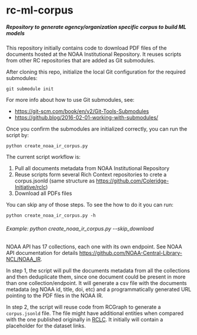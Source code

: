 # rc-ml-corpus
##### Repository to generate agency/organization specific corpus to build ML models


This repository initially contains code to download PDF files of the documents hosted at the NOAA Institutional Repository. It reuses scripts from other RC repositories that are added as Git submodules.


After cloning this repo, initialize the local Git configuration for the required submodules:

```
git submodule init
```

For more info about how to use Git submodules, see:

  - <https://git-scm.com/book/en/v2/Git-Tools-Submodules>
  - <https://github.blog/2016-02-01-working-with-submodules/> 

Once you confirm the submodules are initialized correctly, you can run the script by:
```
python create_noaa_ir_corpus.py 
```

The current script workflow is:
1. Pull all documents metadata from NOAA Institutional Repository
2. Reuse scripts form several Rich Context repositories to crete a corpus.jsonld (same structure as <https://github.com/Coleridge-Initiative/rclc>) 
3. Download all PDFs files

You can skip any of those steps. To see the how to do it you can run:

```
python create_noaa_ir_corpus.py -h
```

###### Example: python create_noaa_ir_corpus.py --skip_download

 NOAA API has 17 collections, each one with its own endpoint. See NOAA API documentation for details https://github.com/NOAA-Central-Library-NCL/NOAA_IR.
 
 In step 1, the script will pull the documents metadata from all the collections and then deduplicate them, since one document could be present in more than one collection/endpoint. It will generate a csv file with the documents metadata (eg NOAA id, title, doi, etc) and a programmatically generated URL pointing to the PDF files in the NOAA IR.
 
 In step 2, the script will reuse code from RCGraph to generate a `corpus.jsonld` file. The file might have additional entities when compared with the one published originally in 
[RCLC](https://github.com/Coleridge-Initiative/rclc). It initially will contain a placeholder for the dataset links.


